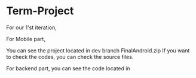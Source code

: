 # Term-Project

For our 1'st iteration,

For Mobile part,

You can see the project located in dev branch FinalAndroid.zip
If you want to check the codes, you can check the source files.

For backend part, you can see the code located in 
